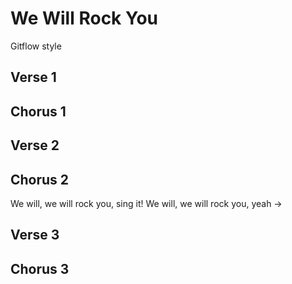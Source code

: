 # We Will Rock You
Gitflow style

## Verse 1

## Chorus 1

## Verse 2

## Chorus 2

We will, we will rock you, sing it!
We will, we will rock you, yeah
->
## Verse 3

## Chorus 3
